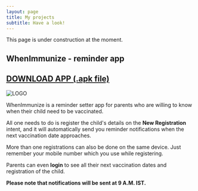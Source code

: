 ```yaml
---
layout: page
title: My projects
subtitle: Have a look!
---
```


This page is under construction at the moment. 

## WhenImmunize - reminder app 
## [DOWNLOAD APP (.apk file)](https://drive.google.com)

![LOGO]("https://static1.squarespace.com/static/5612c70ae4b033aa912eca98/t/5633e1eae4b0e1e1577ccb14/1446240746798/wi-logo.png?format=300w")

WhenImmunize is a reminder setter app for parents who are willing to know when their child need to be vaccinated.

All one needs to do is register the child's details on the **New Registration** intent, and it will automatically send you reminder notifications when the next vaccination date approaches.

More than one registrations can also be done on the same device. Just remember your mobile number which you use while registering.

Parents can even **login** to see all their next vaccination dates and registration of the child.

**Please note that notifications will be sent at 9 A.M. IST.**
